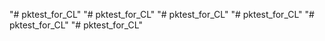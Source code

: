 "# pktest_for_CL" 
"# pktest_for_CL" 
"# pktest_for_CL" 
"# pktest_for_CL" 
"# pktest_for_CL" 
"# pktest_for_CL" 
